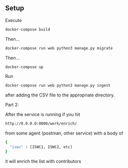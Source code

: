 ## Setup

Execute

```sh
docker-compose build
```

Then...

```sh
docker-compose run web python3 manage.py migrate
```

Then...

```sh
docker-compose up
```

Run
```sh
docker-compose run web python3 manage.py ingest
```
after adding the CSV file to the appropriate directory.

Part 2:

After the service is running if you hit

```sh
http://0.0.0.0:8000/work/enrich/
```

from some agent (postman, other service) with a body of
```sh
{
  "iswc" : [ISWC1, ISWC2, etc] 
}
```

it will enrich the list with contributors